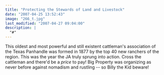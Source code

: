 ```yaml
---
title: "Protecting the Stewards of Land and Livestock"
date: "2007-04-25 13:52:43"
image: "266_t.jpg"
last_modified: "2007-04-27 09:04:00"
description: |
  "#"
---
```


This oldest and most powerful and still existent cattleman's association of the Texas Panhandle was formed in 1877 by the top 40 new ranchers of the region. This was the year the JA truly sprung into action. Cross the cattleman and there'd be a _price_ to pay! Big Property was organizing as never before against nomadism and rustling -- so Billy the Kid beware!
